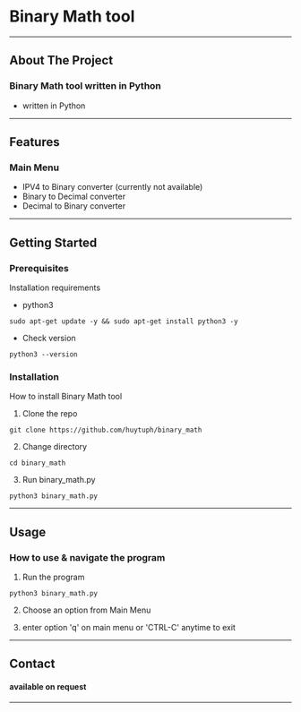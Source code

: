 # Binary Math tool

---

## About The Project
### Binary Math tool written in Python
- written in Python

---

## Features
### Main Menu
- IPV4 to Binary converter (currently not available)
- Binary to Decimal converter
- Decimal to Binary converter

---

## Getting Started
### Prerequisites
Installation requirements
- python3

`sudo apt-get update -y && sudo apt-get install python3 -y`

- Check version

`python3 --version`

### Installation
How to install Binary Math tool
1. Clone the repo

`git clone https://github.com/huytuph/binary_math`

2. Change directory

`cd binary_math`

3. Run binary_math.py 

`python3 binary_math.py`

---

## Usage
### How to use & navigate the program

1. Run the program

`python3 binary_math.py`

2. Choose an option from Main Menu

3. enter option 'q' on main menu or 'CTRL-C' anytime to exit

---

## Contact
#### available on request 

---
